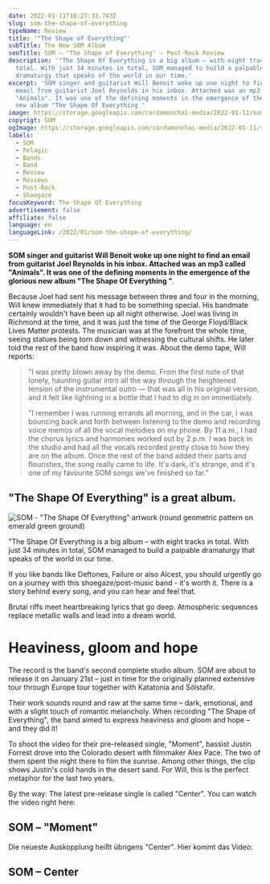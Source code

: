 ```yaml
---
date: 2022-01-11T16:27:33.743Z
slug: som-the-shape-of-everything
typeName: Review
title: '"The Shape of Everything"'
subTitle: The New SOM Album
seoTitle: SOM – "The Shape of Everything" – Post-Rock Review
description: '"The Shape Of Everything is a big album – with eight tracks in
  total. With just 34 minutes in total, SOM managed to build a palpable
  dramaturgy that speaks of the world in our time.'
excerpt: 'SOM singer and guitarist Will Benoit woke up one night to find an
  email from guitarist Joel Reynolds in his inbox. Attached was an mp3 called
  "Animals". It was one of the defining moments in the emergence of the glorious
  new album "The Shape Of Everything '
image: https://storage.googleapis.com/cardamonchai-media/2022-01-11/som-the-shape-of-everything-jpg-imagine-181818_2f2f36_1024_768/640.webp
copyrigt: SOM
ogImage: https://storage.googleapis.com/cardamonchai-media/2022-01-11/som-the-shape-of-everything-fb-png-imagine-181818_2f2f35_1200_628/640.webp
labels:
  - SOM
  - Pelagic
  - Bands
  - Band
  - Review
  - Reviews
  - Post-Rock
  - Shoegaze
focusKeyword: The Shape Of Everything
advertisement: false
affiliate: false
language: en
languageLink: /2022/01/som-the-shape-of-everything/
---
```

**SOM singer and guitarist Will Benoit woke up one night to find an email from guitarist Joel Reynolds in his inbox. Attached was an mp3 called "Animals". It was one of the defining moments in the emergence of the glorious new album "The Shape Of Everything "**.

Because Joel had sent his message between three and four in the morning, Will knew immediately that it had to be something special. His bandmate certainly wouldn't have been up all night otherwise. Joel was living in Richmond at the time, and it was just the time of the George Floyd/Black Lives Matter protests. The musician was at the forefront the whole time, seeing statues being torn down and witnessing the cultural shifts. He later told the rest of the band how inspiring it was. About the demo tape, Will reports:

> "I was pretty blown away by the demo. From the first note of that lonely, haunting guitar intro all the way through the heightened tension of the instrumental outro — that was all in his original version, and it felt like lightning in a bottle that I had to dig in on immediately.
>
> "I remember I was running errands all morning, and in the car, I was bouncing back and forth between listening to the demo and recording voice memos of all the vocal melodies on my phone. By 11 a.m., I had the chorus lyrics and harmonies worked out by 2 p.m. I was back in the studio and had all the vocals recorded pretty close to how they are on the album. Once the rest of the band added their parts and flourishes, the song really came to life. It's dark, it's strange, and it's one of my favourite SOM songs we've finished so far."

## "The Shape Of Everything" is a great album.

![SOM - "The Shape Of Everything" artwork (round geometric pattern on emerald green ground)](https://storage.googleapis.com/cardamonchai-media/2022-01-11/som-the-shape-of-everything-jpeg-imagine-182828_44675f_1500_1500/640.webp "SOM - \"The Shape Of Everything\"")

"The Shape Of Everything is a big album – with eight tracks in total. With just 34 minutes in total, SOM managed to build a palpable dramaturgy that speaks of the world in our time.

If you like bands like Deftones, Failure or also Alcest, you should urgently go on a journey with this shoegaze/post-music band - it's worth it. There is a story behind every song, and you can hear and feel that.

Brutal riffs meet heartbreaking lyrics that go deep. Atmospheric sequences replace metallic walls and lead into a dream world.

# Heaviness, gloom and hope

The record is the band's second complete studio album. SOM are about to release it on January 21st –  just in time for the originally planned extensive tour through Europe tour together with Katatonia and
Sólstafir.

Their work sounds round and raw at the same time – dark, emotional, and with a slight touch of romantic melancholy. When recording "The Shape of Everything", the band aimed to express heaviness and gloom and hope – and they did it!

To shoot the video for their pre-released single, "Moment", bassist Justin Forrest drove into the Colorado desert with filmmaker Alex Pace. The two of them spent the night there to film the sunrise. Among other things, the clip shows Justin's cold hands in the desert sand. For Will, this is the perfect metaphor for the last two years.

By the way: The latest pre-release single is called "Center". You can watch the video right here:

## SOM – "Moment"

<YouTube id="mmO8VBtBtfM" />

Die neueste Auskopplung heißt übrigens "Center". Hier kommt das Video:

## SOM – Center

<YouTube id="d_NqLz-E1tk" />